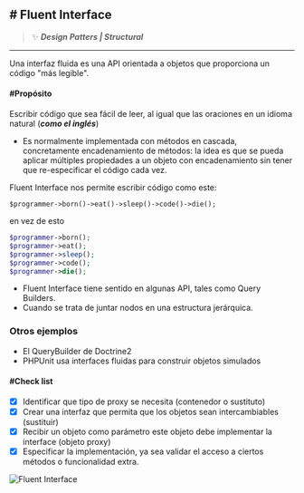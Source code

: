 ## \# Fluent Interface 
>:sparkles: ***Design Patters | Structural***
---

Una interfaz fluida es una API orientada a objetos que proporciona un código "más legible".

#### \#Propósito
Escribir código que sea fácil de leer, al igual que las oraciones en un idioma natural (***como el inglés***)

- Es normalmente implementada con métodos en cascada, concretamente encadenamiento de métodos: la idea es que se pueda aplicar múltiples propiedades a un objeto con encadenamiento sin tener que re-especificar el código cada vez.

Fluent Interface  nos permite escribir código como este:

`$programmer->born()->eat()->sleep()->code()->die();` 

en vez de esto

```PHP
$programmer->born();
$programmer->eat();
$programmer->sleep();
$programmer->code();
$programmer->die();
```

- Fluent Interface tiene sentido en algunas API, tales como Query Builders.
- Cuando se trata de juntar nodos en una estructura jerárquica.

### Otros ejemplos
- El QueryBuilder de Doctrine2
- PHPUnit usa interfaces fluidas para construir objetos simulados

#### \#Check list

- [x] Identificar que tipo de proxy se necesita (contenedor o sustituto)
- [x] Crear una interfaz que permita que los objetos sean intercambiables (sustituir)
- [x] Recibir un objeto como parámetro este objeto debe implementar la interface (objeto proxy)
- [x] Especificar la implementación, ya sea validar el acceso a ciertos métodos o funcionalidad extra.

![Fluent Interface](https://designpatternsphp.readthedocs.io/en/latest/_images/uml31.png)


